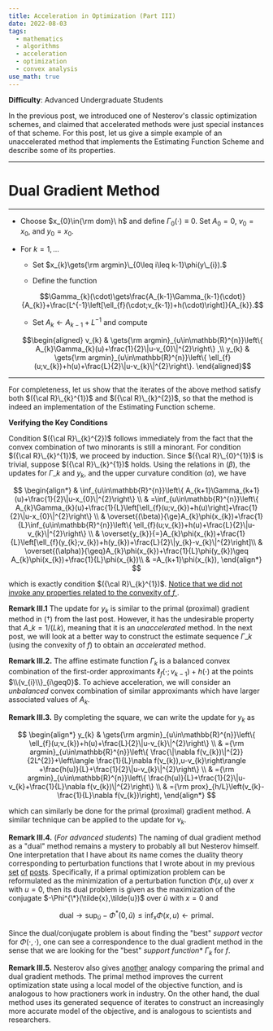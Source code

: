 ```yaml
---
title: Acceleration in Optimization (Part III)
date: 2022-08-03
tags: 
  - mathematics
  - algorithms
  - acceleration
  - optimization
  - convex analysis
use_math: true
---
```


**Difficulty**: Advanced Undergraduate Students

In the previous post, we introduced one of Nesterov's classic optimization schemes, and claimed that accelerated methods were just special instances of that scheme. For this post, let us give a simple example of an unaccelerated method that implements the Estimating Function Scheme and describe some of its properties. 

---
# **Dual Gradient Method** #
---

-   Choose $x_{0}\in{\rm dom}\ h$ and define $\Gamma_{0}(\cdot)\equiv0$. Set $A_{0}=0$, $v_{0}=x_{0}$, and $y_{0}=x_{0}$.

-   For $k=1,\ldots$

    *  Set $x_{k}\gets{\rm argmin}\_{0\leq i\leq k-1}\phi(y\_{i}).$

    *  Define the function 
    
    $$\Gamma_{k}(\cdot)\gets\frac{A_{k-1}\Gamma_{k-1}(\cdot)}{A_{k}}+\frac{L^{-1}\left[\ell_{f}(\cdot;v_{k-1})+h(\cdot)\right]}{A_{k}}.$$

    *  Set $A_{k}\gets A_{k-1}+L^{-1}$ and compute 
    
    $$\begin{aligned}
        v_{k} & \gets{\rm argmin}_{u\in\mathbb{R}^{n}}\left\{ A_{k}\Gamma_{k}(u)+\frac{1}{2}\|u-v_{0}\|^{2}\right\} ,\\
        y_{k} & \gets{\rm argmin}_{u\in\mathbb{R}^{n}}\left\{ \ell_{f}(u;v_{k})+h(u)+\frac{L}{2}\|u-v_{k}\|^{2}\right\}.
    \end{aligned}$$

---

For completeness, let us show that the iterates of the above method satisfy both $({\cal R}\_{k}^{1})$ and $({\cal R}\_{k}^{2})$, so that the method is indeed an implementation of the Estimating Function scheme. 

**Verifying the Key Conditions**

Condition $({\cal R}\_{k}^{2})$
follows immediately from the fact that the convex combination of two minorants is still a minorant.
For condition $({\cal R}\_{k}^{1})$, we proceed by induction. Since $({\cal R}\_{0}^{1})$ is trivial, suppose $({\cal R}\_{k}^{1})$ holds.
Using the relations in $(\beta)$, the updates for $\Gamma\_{k}$ and
$y_{k}$, and the upper curvature condition $(\alpha)$, we have

$$
\begin{align*}
 & \inf_{u\in\mathbb{R}^{n}}\left\{ A_{k+1}\Gamma_{k+1}(u)+\frac{1}{2}\|u-x_{0}\|^{2}\right\} \\
 & =\inf_{u\in\mathbb{R}^{n}}\left\{ A_{k}\Gamma_{k}(u)+\frac{1}{L}\left[\ell_{f}(u;v_{k})+h(u)\right]+\frac{1}{2}\|u-x_{0}\|^{2}\right\} \\
 & \overset{(\beta)}{\ge}A_{k}\phi(x_{k})+\frac{1}{L}\inf_{u\in\mathbb{R}^{n}}\left\{ \ell_{f}(u;v_{k})+h(u)+\frac{L}{2}\|u-v_{k}\|^{2}\right\} \\
 & \overset{y_{k}}{=}A_{k}\phi(x_{k})+\frac{1}{L}\left[\ell_{f}(y_{k};v_{k})+h(y_{k})+\frac{L}{2}\|y_{k}-v_{k}\|^{2}\right]\\
 & \overset{(\alpha)}{\geq}A_{k}\phi(x_{k})+\frac{1}{L}\phi(y_{k})\geq A_{k}\phi(x_{k})+\frac{1}{L}\phi(x_{k})\\
 & =A_{k+1}\phi(x_{k}),
\end{align*}
$$

which is exactly condition $({\cal R}\_{k}^{1})$. <ins> Notice that we did not invoke any properties related to the convexity of $f$ </ins>.


**Remark III.1** The update for $y_{k}$ is similar to the primal (proximal) gradient method in $(\dagger)$ from the last post. However, it has the undesirable property that $A\_{k}=1/(Lk)$, meaning that it is an *unaccelerated* method. In the next post, we will look at a better way to construct the estimate sequence $\Gamma\_{k}$ (using the convexity of $f$) to obtain an *accelerated* method. 

**Remark III.2.** The affine estimate function $\Gamma_{k}$ is a balanced convex combination of the first-order approximants $\ell_{f}(\cdot;v_{k-1})+h(\cdot)$ at the points $\\{v_{i}\\}_{i\geq0}$. To achieve acceleration, we will consider an *unbalanced* convex combination of similar approximants which have larger associated values of $A_k$.

**Remark III.3.** By completing the square, we can write the update for $y_k$ as

$$
\begin{align*}
y_{k} & \gets{\rm argmin}_{u\in\mathbb{R}^{n}}\left\{ \ell_{f}(u;v_{k})+h(u)+\frac{L}{2}\|u-v_{k}\|^{2}\right\} \\
 & ={\rm argmin}_{u\in\mathbb{R}^{n}}\left\{ \frac{\|\nabla f(v_{k})\|^{2}}{2L^{2}}+\left\langle \frac{1}{L}\nabla f(v_{k}),u-v_{k}\right\rangle +\frac{h(u)}{L}+\frac{1}{2}\|u-v_{k}\|^{2}\right\} \\
 & ={\rm argmin}_{u\in\mathbb{R}^{n}}\left\{ \frac{h(u)}{L}+\frac{1}{2}\|u-v_{k}+\frac{1}{L}\nabla f(v_{k})\|^{2}\right\} \\
 & ={\rm prox}_{h/L}\left(v_{k}-\frac{1}{L}\nabla f(v_{k})\right),
\end{align*}
$$

which can similarly be done for the primal (proximal) gradient method. A similar technique can be applied to the update for $v_k$.

**Remark III.4.** (*For advanced students*) The naming of dual gradient method as a "dual" method remains a mystery to probably all but Nesterov himself. One interpretation that I have about its name comes the duality theory corresponding to perturbation functions that I wrote about in my previous [set](../duality01/) [of](../duality02) [posts](../duality03). Specifically, if a primal optimization problem can be reformulated as the minimization of a perturbation function $\Phi(x,u)$ over $x$ with $u=0$, then its dual problem is given as the maximization of the conjugate $-\Phi^{\*}(\tilde{x},\tilde{u})$ over $\tilde{u}$ with $x=0$ and 

$$\text{dual}\to\sup_{\tilde{u}}-\Phi^{*}(0,\tilde{u})\leq\inf_{x}\Phi(x,u)\gets\text{primal}.$$ 

Since the dual/conjugate problem is about finding the "best" *support vector* for $\Phi(\cdot,\cdot)$, one can see a correspondence to the dual gradient method in the sense that we are looking for the "best" *support function** $\Gamma_k$ for $f$.

**Remark III.5.** Nesterov also gives [another](https://people.montefiore.uliege.be/francqui/slides/Lect1_Complexity_Boadilla.pdf) analogy comparing the primal and dual gradient methods. The primal method improves the current optimization state using a local model of the objective function, and is analogous to how practioners work in industry. On the other hand, the dual method uses its generated sequence of iterates to construct an increasingly more accurate model of the objective, and is analogous to scientists and researchers.
